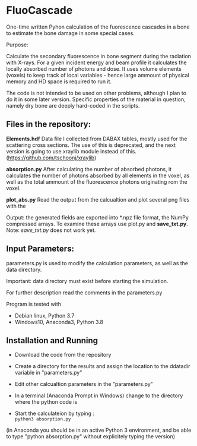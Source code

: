 # FluoCascade

One-time written Pyhon calculation of the fuorescence cascades in a bone to estimate the bone damage in some special cases.

Purpose:

Calculate the secondary fluorescence in bone segment during the radiation with X-rays. For a given incident energy and beam profile it calculates the locally absorbed number of photons and dose. It uses volume elements (voxels) to keep track of local variables - hence large ammount of physical memory and HD space is required to run it.

The code is not intended to be used on other problems, although I plan to do it in some later version. Specific properties of the material in question, namely dry bone are deeply hard-coded in the scripts. 

## Files in the repository:

**Elements.hdf**
Data file I collected from DABAX tables, mostly used for the scattering cross sections. The use of this is deprecated, and the next version is going to use xraylib module instead of this. (https://github.com/tschoonj/xraylib)

**absorption.py**
After calculating the number of absorbed photons, it calculates the number of photons absorbed by all elements in the voxel, as well as the total ammount of the fluorescence photons originating rom the voxel. 

**plot_abs.py**
Read the output from the calcualtion and plot several png files with the 

Output:
the generated fields are exported into *.npz file format, the NumPy compressed arrays. To examine these arrays use plot.py and **save_txt.py**.  
Note: *save_txt.py* does not work yet.

## Input Parameters: 

parameters.py is used to modify the calculation parameters, as well as the data directory. 

Important: data directory must exist before starting the simulation.

For further description read the comments in the parameters.py

Program is tested with  
- Debian linux, Python 3.7
- Windows10, Anaconda3, Python 3.8

## Installation and Running

- Download the code from the repository

- Create a directory for the results and assign the location to the ddatadir variable in "parameters.py"

- Edit other calcualtion parameters in the "parameters.py"

- In a terminal (Anaconda Prompt in Windows) change to the directory where the python code is

- Start the calculateion by typing :  
`python3 absorption.py`

(in Anaconda you should be in an active Python 3 environment, and be able to type "python absorption.py" without explicitely typing the version)

